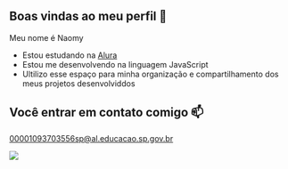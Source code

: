 ## Boas vindas ao meu perfil 💙

Meu nome é Naomy

- Estou estudando na [Alura](https://www.alura.gov.br)
- Estou me desenvolvendo na linguagem JavaScript
- Ultilizo esse espaço para minha organização e compartilhamento dos meus projetos desenvolviddos

## Você entrar em contato comigo 📫

00001093703556sp@al.educacao.sp.gov.br

![](https://media.tenor.com/07YC1dLmGkEAAAAj/blackpink-bp.gif)
